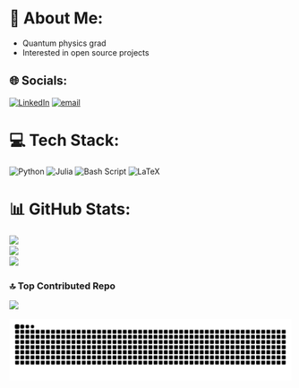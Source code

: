 # 👋 About Me:
- Quantum physics grad
- Interested in open source projects


## 🌐 Socials:
[![LinkedIn](https://img.shields.io/badge/LinkedIn-%230077B5.svg?logo=linkedin&logoColor=white)](https://linkedin.com/in/https://www.linkedin.com/in/dillon-broaders/) [![email](https://img.shields.io/badge/Email-D14836?logo=gmail&logoColor=white)](mailto:broaderd@tcd.ie) 

# 💻 Tech Stack:
![Python](https://img.shields.io/badge/python-3670A0?style=for-the-badge&logo=python&logoColor=ffdd54) ![Julia](https://img.shields.io/badge/-Julia-9558B2?style=for-the-badge&logo=julia&logoColor=white) ![Bash Script](https://img.shields.io/badge/bash_script-%23121011.svg?style=for-the-badge&logo=gnu-bash&logoColor=white) ![LaTeX](https://img.shields.io/badge/latex-%23008080.svg?style=for-the-badge&logo=latex&logoColor=white)
# 📊 GitHub Stats:
![](https://github-readme-stats.vercel.app/api?username=dillon-broaders&theme=dark&hide_border=false&include_all_commits=false&count_private=false)<br/>
![](https://nirzak-streak-stats.vercel.app/?user=dillon-broaders&theme=dark&hide_border=false)<br/>
![](https://github-readme-stats.vercel.app/api/top-langs/?username=dillon-broaders&theme=dark&hide_border=false&include_all_commits=false&count_private=false&layout=compact)

### 🔝 Top Contributed Repo
![](https://github-contributor-stats.vercel.app/api?username=dillon-broaders&limit=5&theme=dark&combine_all_yearly_contributions=true)

<!-- Proudly created with GPRM ( https://gprm.itsvg.in ) -->

<picture>
  <source media="(prefers-color-scheme: dark)" srcset="https://raw.githubusercontent.com/dillon-broaders/dillon-broaders/output/github-contribution-grid-snake-dark.svg">
  <source media="(prefers-color-scheme: light)" srcset="https://raw.githubusercontent.com/dillon-broaders/dillon-broaders/output/github-contribution-grid-snake.svg">
  <img alt="github contribution grid snake animation" src="https://raw.githubusercontent.com/dillon-broaders/dillon-broaders/output/github-contribution-grid-snake.svg">
</picture>
